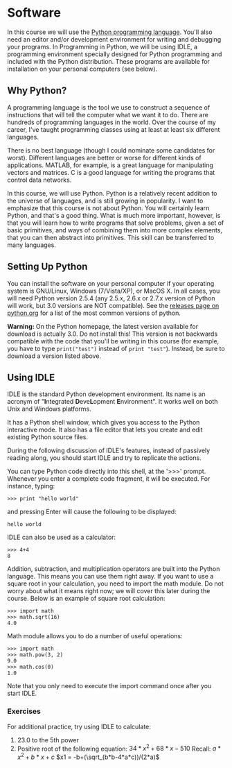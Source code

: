 # Software

In this course we will use the [Python programming language](http://python.org/). You'll also need an editor and/or development environment for writing and debugging your programs. In Programming in Python, we will be using IDLE, a programming environment specially designed for Python programming and included with the Python distribution. These programs are available for installation on your personal computers (see below).

## Why Python?

A programming language is the tool we use to construct a sequence of instructions that will tell the computer what we want it to do. There are hundreds of programming languages in the world. Over the course of my career, I've taught programming classes using at least at least six different languages.

There is no best language (though I could nominate some candidates for worst). Different languages are better or worse for different kinds of applications. MATLAB, for example, is a great language for manipulating vectors and matrices. C is a good language for writing the programs that control data networks.

In this course, we will use Python. Python is a relatively recent addition to the universe of languages, and is still growing in popularity. I want to emphasize that this course is not about Python. You will certainly learn Python, and that's a good thing. What is much more important, however, is that you will learn how to write programs that solve problems, given a set of basic primitives, and ways of combining them into more complex elements, that you can then abstract into primitives. This skill can be transferred to many languages.


## Setting Up Python

You can install the software on your personal computer if your operating system is GNU/Linux, Windows (7/Vista/XP), or MacOS X. In all cases, you will need Python version 2.5.4 (any 2.5.x, 2.6.x or 2.7.x version of Python will work, but 3.0 versions are NOT compatible). See the [releases page on python.org](http://www.python.org/download/releases/) for a list of the most common versions of python.

**Warning:** On the Python homepage, the latest version available for download is actually 3.0. Do not install this! This version is not backwards compatible with the code that you'll be writing in this course (for example, you have to type `print("test")` instead of `print "test"`). Instead, be sure to download a version listed above.

## Using IDLE

IDLE is the standard Python development environment. Its name is an acronym of "**I**ntegrated **D**eve**L**opment **E**nvironment". It works well on both Unix and Windows platforms.

It has a Python shell window, which gives you access to the Python interactive mode. It also has a file editor that lets you create and edit existing Python source files.

During the following discussion of IDLE's features, instead of passively reading along, you should start IDLE and try to replicate the actions.

You can type Python code directly into this shell, at the '>>>' prompt. Whenever you enter a complete code fragment, it will be executed. For instance, typing:

    >>> print "hello world"

and pressing Enter will cause the following to be displayed:

    hello world

IDLE can also be used as a calculator:

    >>> 4+4
    8

Addition, subtraction, and multiplication operators are built into the Python language. This means you can use them right away. If you want to use a square root in your calculation, you need to import the math module. Do not worry about what it means right now; we will cover this later during the course. Below is an example of square root calculation:

    >>> import math
    >>> math.sqrt(16)
    4.0

Math module allows you to do a number of useful operations:

    >>> import math
    >>> math.pow(3, 2)
    9.0
    >>> math.cos(0)
    1.0

Note that you only need to execute the import command once after you start IDLE.

### Exercises

For additional practice, try using IDLE to calculate:

1. 23.0 to the 5th power
2. Positive root of the following equation:
   $34*x^2 + 68*x - 510$
   Recall:
   $a*x^2 + b*x + c$
   $x1 = -b+(\sqrt_(b*b-4*a*c))/(2*a)$
